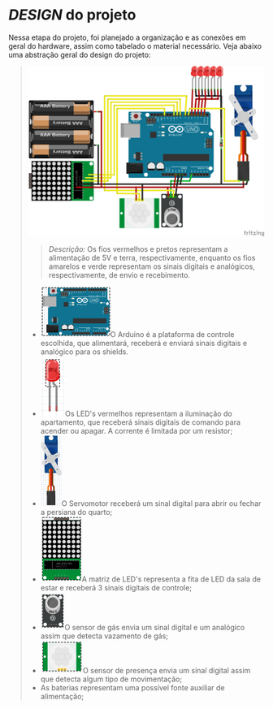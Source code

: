 # *DESIGN* do projeto

Nessa etapa do projeto, foi planejado a organização e as conexões em geral do hardware, assim como tabelado o material necessário.
Veja abaixo uma abstração geral do design do projeto:
> ![design](https://github.com/nobrucamargo/PI-II/blob/main/Imagens/design.png)
> >*Descrição:* Os fios vermelhos e pretos representam a alimentação de 5V e terra, respectivamente, enquanto os fios amarelos e verde representam os sinais 
> >digitais e analógicos, respectivamente, de envio e recebimento. 
> 
>- ![arduíno](https://github.com/nobrucamargo/PI-II/blob/main/Imagens/arduino.png)O Arduíno é a plataforma de controle escolhida, que alimentará, receberá e enviará sinais digitais e analógico para os shields.
>- ![leds](https://github.com/nobrucamargo/PI-II/blob/main/Imagens/led.png)Os LED's vermelhos representam a iluminação do apartamento, que receberá sinais digitais de comando para acender ou apagar. A corrente é limitada por 
> um resistor;
>- ![motor](https://github.com/nobrucamargo/PI-II/blob/main/Imagens/motor.png)O Servomotor receberá um sinal digital para abrir ou fechar a persiana do quarto;
>- ![matriz](https://github.com/nobrucamargo/PI-II/blob/main/Imagens/matriz.png)A matriz de LED's representa a fita de LED da sala de estar e receberá 3 sinais digitais de controle;
>- ![gas](https://github.com/nobrucamargo/PI-II/blob/main/Imagens/gas.png)O sensor de gás envia um sinal digital e um analógico assim que detecta vazamento de gás;
>- ![presenca](https://github.com/nobrucamargo/PI-II/blob/main/Imagens/presenca.png)O sensor de presença envia um sinal digital assim que detecta algum tipo de movimentação;
>- As baterias representam uma possível fonte auxiliar de alimentação;
